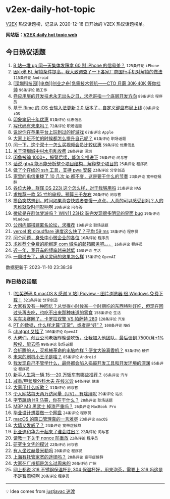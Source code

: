 # v2ex-daily-hot-topic

[V2EX](https://www.v2ex.com/) 热议话题榜，记录从 2020-12-18 日开始的 V2EX 热议话题榜单。

**网站版：[V2EX daily hot topic web](https://boojack.github.io/v2ex-daily-hot-topic-web/)**

## 今日热议话题

<!-- TODAY BEGIN -->

1. [B 站一堆 up 同一天集体发稿拿 60 怼 iPhone 的信号差？](https://www.v2ex.com/t/990530) `125条评论` `iPhone`
1. [因小米 BL 解锁条件提高，我大致调查了一下各家厂商国行手机对解锁的做法](https://www.v2ex.com/t/990560) `115条评论` `Android`
1. [[深圳科技园][电商][创业之舟]急需技术领航——CTO 月薪 30K-40K 等你挂帅](https://www.v2ex.com/t/990610) `96条评论` `酷工作`
1. [卷应用层的开发技术永无出头之日，求老哥指一个底层开发方向](https://www.v2ex.com/t/990483) `89条评论` `程序员`
1. [基于 Rime 的 iOS 仓输入法更新 2.0 版本了，自定义键盘布局上线](https://www.v2ex.com/t/990492) `88条评论` `iOS`
1. [印象笔记十年优惠](https://www.v2ex.com/t/990507) `81条评论` `优惠信息`
1. [写代码有未来吗？](https://www.v2ex.com/t/990568) `72条评论` `职场话题`
1. [说说你在苹果平台上玩到过的好游戏](https://www.v2ex.com/t/990699) `67条评论` `Apple`
1. [大家上班不忙的时候都怎么提升自己呢？](https://www.v2ex.com/t/990676) `61条评论` `职场话题`
1. [问一下，这个双十一怎么买视频会员比较优惠](https://www.v2ex.com/t/990478) `59条评论` `优惠信息`
1. [关于深圳城中村水电乱收费](https://www.v2ex.com/t/990716) `26条评论` `深圳`
1. [闲鱼被骗 1000+，报警后续，能怎么推进下](https://www.v2ex.com/t/990677) `26条评论` `问与答`
1. [话说 gtp4 能不能分析整个项目结构，解释整个项目的](https://www.v2ex.com/t/990666) `25条评论` `程序员`
1. [做了个在线的 ssh 工具，支持 pwa 安装](https://www.v2ex.com/t/990749) `23条评论` `分享创造`
1. [家里的电信重拨了 10 几次 ip 都不变，这是要干什么的节奏](https://www.v2ex.com/t/990508) `23条评论` `宽带症候群`
1. [各位大神，群晖 DS 223j 这个怎么样，对于我够用吗](https://www.v2ex.com/t/990512) `21条评论` `NAS`
1. [求推荐一款 55 寸的电视，预算三千左右](https://www.v2ex.com/t/990740) `20条评论` `问与答`
1. [摸鱼突然想到，时间如果真变快或者变慢一点点，人真的可以感受到吗？人的思维就受时间影响啊](https://www.v2ex.com/t/990724) `20条评论` `问与答`
1. [微软是在群体梦游吗？ WIN11 23H2 装完发现很多明显的界面 bug](https://www.v2ex.com/t/990711) `19条评论` `Windows`
1. [公司内部搭建匿名论坛，求推荐](https://www.v2ex.com/t/990701) `19条评论` `职场话题`
1. [vercel 套 cloudflare 速度这么快了？平均 59 ms](https://www.v2ex.com/t/990710) `18条评论` `程序员`
1. [问个问题，身处中小微企业的各位](https://www.v2ex.com/t/990700) `16条评论` `程序员`
1. [求推荐个免费的能绑定 com 域名的邮箱服务吧。。。](https://www.v2ex.com/t/990546) `16条评论` `程序员`
1. [近一年，我开车的频率越来越低](https://www.v2ex.com/t/990629) `15条评论` `生活`
1. [一周过去了，通义灵码的效果怎么样](https://www.v2ex.com/t/990506) `15条评论` `OpenAI`

数据更新于 2023-11-10 23:38:39

<!-- TODAY END -->

### 昨日热议话题

<!-- YESTERDAY BEGIN -->

1. [[抽奖送码 & macOS & 感谢 V 站] Picview - 图片浏览器 很 Windows 免费下载！](https://www.v2ex.com/t/990108) `321条评论` `分享创造`
1. [大家有没有一种回忆？总觉得小时候某一个时期吃的东西特别好吃，但现在回过头再去吃，也吃不出来那种味道的零食](https://www.v2ex.com/t/990114) `158条评论` `生活`
1. [买车决赛圈了，卡罗拉双擎 VS 帕萨特 280](https://www.v2ex.com/t/990092) `120条评论` `汽车`
1. [PT 的数据，什么样才算“正常”，或者是“好”？](https://www.v2ex.com/t/990138) `108条评论` `NAS`
1. [chatgpt 又挂了](https://www.v2ex.com/t/990224) `100条评论` `OpenAI`
1. [大佬们，创业公司老板昨晚请吃饭，让我加入他团队，最后谈到 7500/月+1%股权，能去吗](https://www.v2ex.com/t/990093) `99条评论` `职场话题`
1. [会折腾的人，买机械革命的电脑咋样？便宜大碗真香机？](https://www.v2ex.com/t/990112) `93条评论` `硬件`
1. [未来的刷机小王子是啥？](https://www.v2ex.com/t/990220) `85条评论` `Android`
1. [我发现自己不管学什么，最终都会陷入捣鼓开发工具和开发环境的深渊](https://www.v2ex.com/t/990160) `85条评论` `程序员`
1. [新手人生第一辆 15---20 万轿车有哪些推荐？](https://www.v2ex.com/t/990170) `85条评论` `汽车`
1. [减重/甲状腺外科大夫 在线义诊](https://www.v2ex.com/t/990415) `64条评论` `健康`
1. [大家用什么听歌？](https://www.v2ex.com/t/990252) `31条评论` `问与答`
1. [个人网站每天两万访问量（UV），有啥用呢](https://www.v2ex.com/t/990296) `29条评论` `站长`
1. [字节跳动 HR 马霄，你在干什么？](https://www.v2ex.com/t/990372) `28条评论` `职场话题`
1. [MBP M3 黑武士 掉漆严重吗？](https://www.v2ex.com/t/990116) `26条评论` `MacBook Pro`
1. [毕业设计想要做一个网盘](https://www.v2ex.com/t/990369) `24条评论` `程序员`
1. [macOS 的窗口管理真的一言难尽](https://www.v2ex.com/t/990428) `23条评论` `macOS`
1. [大墙又发威了？](https://www.v2ex.com/t/990329) `23条评论` `宽带症候群`
1. [比亚迪和华为干起来了谁会胜出？](https://www.v2ex.com/t/990129) `22条评论` `问与答`
1. [请教一下关于 nonce 防重放](https://www.v2ex.com/t/990102) `22条评论` `程序员`
1. [研究生文凭的探讨](https://www.v2ex.com/t/990090) `22条评论` `问与答`
1. [有人坐过赫曼米勒吗](https://www.v2ex.com/t/990425) `20条评论` `程序员`
1. [上海有托管家宽的途径吗？](https://www.v2ex.com/t/990305) `20条评论` `宽带症候群`
1. [大家在广州都是怎么过周末的](https://www.v2ex.com/t/990239) `20条评论` `广州`
1. [网上都说 316 不锈钢保温杯比 304 保温杯好，用来泡茶，需要上 316 吗这是不是智商税啊](https://www.v2ex.com/t/990154) `20条评论` `程序员`

<!-- YESTERDAY END -->

---

💡 Idea comes from [justjavac 迷渡](https://github.com/justjavac/)
